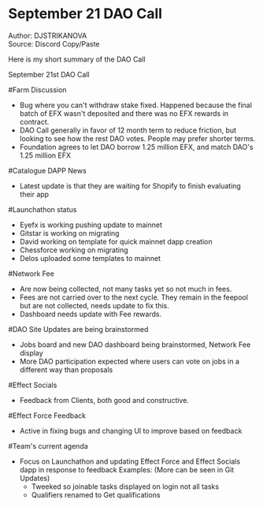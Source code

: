 # September 21 DAO Call

Author: DJSTRIKANOVA\
Source: Discord Copy/Paste



Here is my short summary of the DAO Call

September 21st DAO Call&#x20;

\#Farm Discussion

* Bug where you can't withdraw stake fixed. Happened because the final batch of EFX wasn't deposited and there was no EFX rewards in contract.
* DAO Call generally in favor of 12 month term to reduce friction, but looking to see how the rest DAO votes. People may prefer shorter terms.
* Foundation agrees to let DAO borrow 1.25 million EFX, and match DAO's 1.25 million EFX

\#Catalogue DAPP News

* Latest update is that they are waiting for Shopify to finish evaluating their app

\#Launchathon status

* Eyefx is working pushing update to mainnet
* Gitstar is working on migrating
* David working on template for quick mainnet dapp creation
* Chessforce working on migrating
* Delos uploaded some templates to mainnet

\#Network Fee

* Are now being collected, not many tasks yet so not much in fees.
* Fees are not carried over to the next cycle. They remain in the feepool but are not collected, needs update to fix this.
* Dashboard needs update with Fee rewards.

\#DAO Site Updates are being brainstormed

* Jobs board and new DAO dashboard being brainstormed, Network Fee display
* More DAO participation expected where users can vote on jobs in a different way than proposals

\#Effect Socials

* Feedback from Clients, both good and constructive.

\#Effect Force Feedback

* Active in fixing bugs and changing UI to improve based on feedback

\#Team's current agenda

* Focus on Launchathon and updating Effect Force and Effect Socials dapp in response to feedback Examples: (More can be seen in Git Updates)
  * Tweeked so joinable tasks displayed on login not all tasks
  * Qualifiers renamed to Get qualifications

